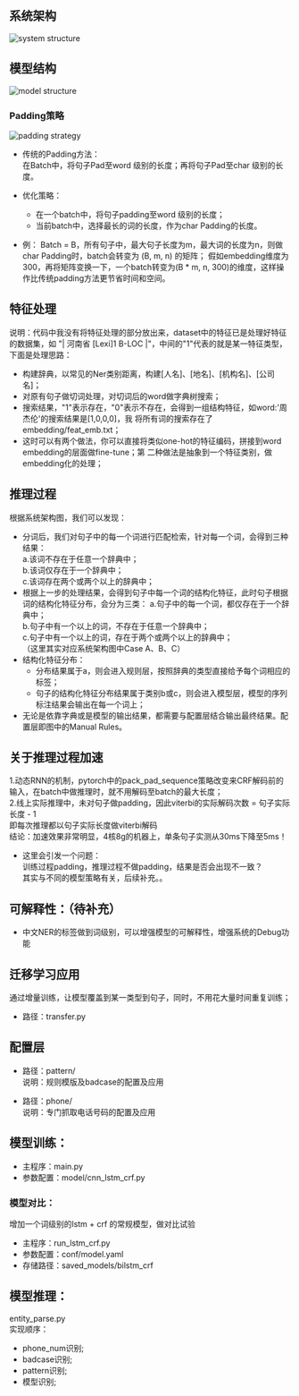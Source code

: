 ## 系统架构
![system structure](Png/system_structure.png)

## 模型结构
![model structure](Png/model_structure.jpg)

### Padding策略
![padding strategy](Png/padding.png)
- 传统的Padding方法：  
在Batch中，将句子Pad至word 级别的长度；再将句子Pad至char 级别的长度。  

- 优化策略：  
    - 在一个batch中，将句子padding至word 级别的长度；  
    - 当前batch中，选择最长的词的长度，作为char Padding的长度。

- 例：
Batch = B，所有句子中，最大句子长度为m，最大词的长度为n，则做char Padding时，batch会转变为 (B, m, n) 的矩阵；
假如embedding维度为300，再将矩阵变换一下，一个batch转变为(B * m, n, 300)的维度，这样操作比传统padding方法更节省时间和空间。

## 特征处理
说明：代码中我没有将特征处理的部分放出来，dataset中的特征已是处理好特征的数据集，如
"|  河南省 [Lexi]1 B-LOC  |"，中间的"1"代表的就是某一特征类型，下面是处理思路：  
- 构建辞典，以常见的Ner类别距离，构建[人名]、[地名]、[机构名]、[公司名]；  
- 对原有句子做切词处理，对切词后的word做字典树搜索；  
- 搜索结果，"1"表示存在，"0"表示不存在，会得到一组结构特征，如word:'周杰伦'的搜索结果是[1,0,0,0]，我
将所有词的搜索存在了embedding/feat_emb.txt；  
- 这时可以有两个做法，你可以直接将类似one-hot的特征编码，拼接到word embedding的层面做fine-tune；第
二种做法是抽象到一个特征类别，做embedding化的处理；  


## 推理过程
根据系统架构图，我们可以发现：  
- 分词后，我们对句子中的每一个词进行匹配检索，针对每一个词，会得到三种结果：  
    a.该词不存在于任意一个辞典中；  
    b.该词仅存在于一个辞典中；  
    c.该词存在两个或两个以上的辞典中；  
- 根据上一步的处理结果，会得到句子中每一个词的结构化特征，此时句子根据词的结构化特征分布，会分为三类：
    a.句子中的每一个词，都仅存在于一个辞典中；  
    b.句子中有一个以上的词，不存在于任意一个辞典中；  
    c.句子中有一个以上的词，存在于两个或两个以上的辞典中；  
    （这里其实对应系统架构图中Case A、B、C）
- 结构化特征分布：
    - 分布结果属于a，则会进入规则层，按照辞典的类型直接给予每个词相应的标签； 
    - 句子的结构化特征分布结果属于类别b或c，则会进入模型层，模型的序列标注结果会输出在每一个词上；  
- 无论是依靠字典或是模型的输出结果，都需要与配置层结合输出最终结果。配置层即图中的Manual Rules。  

## 关于推理过程加速
1.动态RNN的机制，pytorch中的pack_pad_sequence策略改变来CRF解码前的输入，在batch中做推理时，就不用解码至batch的最大长度；  
2.线上实际推理中，未对句子做padding，因此viterbi的实际解码次数 = 句子实际长度 - 1  
即每次推理都以句子实际长度做viterbi解码  
结论：加速效果非常明显，4核8g的机器上，单条句子实测从30ms下降至5ms！  

- 这里会引发一个问题：  
训练过程padding，推理过程不做padding，结果是否会出现不一致？  
其实与不同的模型策略有关，后续补充。。  

## 可解释性：（待补充）
- 中文NER的标签做到词级别，可以增强模型的可解释性，增强系统的Debug功能
 
## 迁移学习应用
通过增量训练，让模型覆盖到某一类型到句子，同时，不用花大量时间重复训练；  
- 路径：transfer.py  

## 配置层
- 路径：pattern/  
说明：规则模版及badcase的配置及应用  
  
- 路径：phone/  
说明：专门抓取电话号码的配置及应用  

## 模型训练：
- 主程序：main.py  
- 参数配置：model/cnn_lstm_crf.py

### 模型对比：  
增加一个词级别的lstm + crf 的常规模型，做对比试验  
- 主程序：run_lstm_crf.py  
- 参数配置：conf/model.yaml  
- 存储路径：saved_models/bilstm_crf  

## 模型推理：
entity_parse.py  
实现顺序：  
- phone_num识别;  
- badcase识别;  
- pattern识别;  
- 模型识别;  
